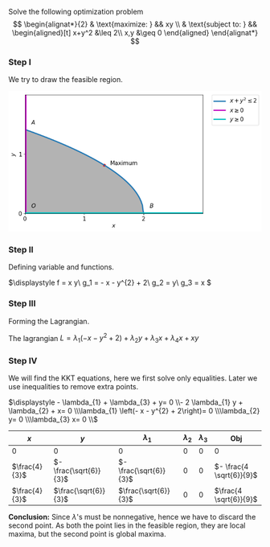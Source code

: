Solve the following optimization problem
$$
\begin{alignat*}{2}
    & \text{maximize: } && xy \\
    & \text{subject to: } && 
        \begin{aligned}[t]
             x+y^2 &\leq 2\\
            x,y &\geq 0 
        \end{aligned}
\end{alignat*}
$$   


### Step I

We try to draw the feasible region.


    
![png](kkt1_files/kkt1_2_0.png)
    


### Step II

Defining variable and functions.


$\displaystyle 
f = x y\\
g_1 = - x - y^{2} + 2\\
g_2 = y\\
g_3 = x
$


### Step III

Forming the Lagrangian.


The lagrangian $L=\lambda_{1} \left(- x - y^{2} + 2\right) + \lambda_{2} y + \lambda_{3} x + \lambda_{4} x + x y$


### Step IV

We will find the KKT equations, here we first solve only equalities. Later we use inequalities to remove extra points. 


$\displaystyle - \lambda_{1} + \lambda_{3} + y= 0 \\- 2 \lambda_{1} y + \lambda_{2} + x= 0 \\\lambda_{1} \left(- x - y^{2} + 2\right)= 0 \\\lambda_{2} y= 0 \\\lambda_{3} x= 0 \\$



|$x$|$y$|$\lambda_{1}$|$\lambda_{2}$|$\lambda_{3}$|Obj|
|---|---|---|---|---|------|
|$0$|$0$|$0$|$0$|$0$|$0$|
|$\frac{4}{3}$|$- \frac{\sqrt{6}}{3}$|$- \frac{\sqrt{6}}{3}$|$0$|$0$|$- \frac{4 \sqrt{6}}{9}$|
|$\frac{4}{3}$|$\frac{\sqrt{6}}{3}$|$\frac{\sqrt{6}}{3}$|$0$|$0$|$\frac{4 \sqrt{6}}{9}$|



**Conclusion:** Since $\lambda$'s must be nonnegative, hence we have to discard the second point. As both the point lies in the feasible region, they are local maxima, but the second point is global maxima.
